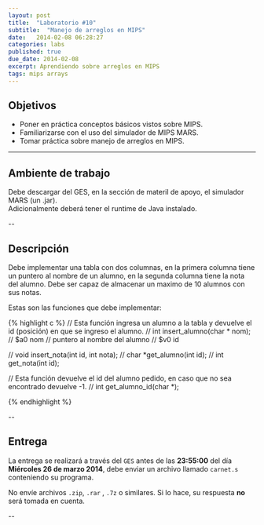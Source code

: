```yaml
---
layout: post
title:  "Laboratorio #10"
subtitle:  "Manejo de arreglos en MIPS"
date:   2014-02-08 06:28:27
categories: labs
published: true
due_date: 2014-02-08
excerpt: Aprendiendo sobre arreglos en MIPS
tags: mips arrays
---
```


## Objetivos

- Poner en práctica conceptos básicos vistos sobre MIPS.
- Familiarizarse con el uso del simulador de MIPS MARS.
- Tomar práctica sobre manejo de arreglos en MIPS.

---

## Ambiente de trabajo

Debe descargar del GES, en la sección de materil de apoyo, el simulador MARS (un .jar).  
Adicionalmente deberá tener el runtime de Java instalado.

--

## Descripción

Debe implementar una tabla con dos columnas, en la primera columna tiene un puntero al nombre de un alumno, en la segunda columna tiene la nota del alumno. Debe ser capaz de almacenar un maximo de 10 alumnos con sus notas.

Estas son las funciones que debe implementar:

{% highlight c %}
// Esta función ingresa un alumno a la tabla y devuelve el id (posición) en que se ingreso el alumno.
// int   insert_alumno(char * nom);
// $a0       nom      // puntero al nombre del alumno
// $v0       id

// void  insert_nota(int id, int nota);
// char *get_alumno(int id);
// int   get_nota(int id);

// Esta función devuelve el id del alumno pedido, en caso que no sea encontrado devuelve -1.
// int   get_alumno_id(char *);

{% endhighlight %}

--
## Entrega

La entrega se realizará a través del `GES` antes de las **23:55:00** del día **Miércoles 26 de marzo 2014**, debe enviar un archivo llamado `carnet.s` conteniendo su programa.  
  
No envíe archivos `.zip`, `.rar` , `.7z` o similares. Si lo hace, su respuesta **no** será tomada en cuenta.

-- 
